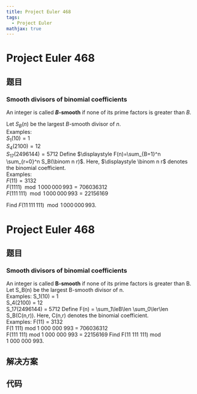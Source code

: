 ```yaml
---
title: Project Euler 468
tags:
  - Project Euler
mathjax: true
---
```

<escape><!-- more --></escape>
    
# Project Euler 468
## 题目
### Smooth divisors of binomial coefficients

An integer is called **<var>B</var>-smooth** if none of its prime factors is greater than $B$.

Let $S_B(n)$ be the largest $B$-smooth divisor of $n$.<br />
Examples:<br />
$S_1(10)=1$<br />
$S_4(2100) = 12$<br />
$S_{17}(2496144) = 5712$
Define $\displaystyle F(n)=\sum_{B=1}^n \sum_{r=0}^n S_B(\binom n r)$. Here, $\displaystyle \binom n r$ denotes the binomial coefficient.<br />
Examples:<br />
$F(11) = 3132$<br />
$F(1111) \mod 1\,000\,000\,993 = 706036312$<br />
$F(111\,111) \mod 1\,000\,000\,993 = 22156169$

Find $F(11\,111\,111)  \mod 1\,000\,000\,993$.






# Project Euler 468
## 题目
### Smooth divisors of binomial coefficients

An integer is called **B-smooth** if none of its prime factors is greater than B.
Let S_B(n) be the largest B-smooth divisor of n.<br>Examples:
S_1(10) = 1<br>S_4(2100) = 12<br>S_17(2496144) = 5712
Define F(n) = \sum_1\leB\len \sum_0\ler\len S_B(C(n,r)). Here, C(n,r) denotes the binomial coefficient.<br>Examples:
F(11) = 3132<br>F(1&nbsp;111) mod 1&nbsp;000&nbsp;000&nbsp;993 = 706036312<br>F(111&nbsp;111) mod 1&nbsp;000&nbsp;000&nbsp;993 = 22156169
Find F(11&nbsp;111&nbsp;111) mod 1&nbsp;000&nbsp;000&nbsp;993.


## 解决方案


## 代码


